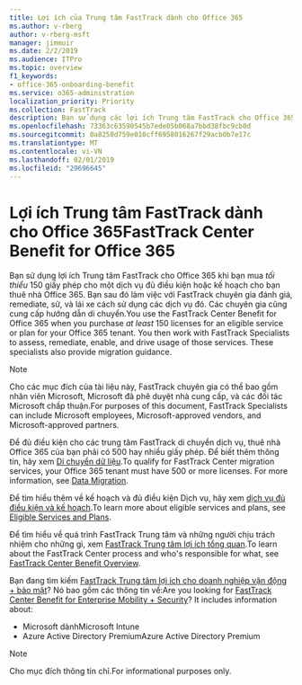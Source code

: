 ```yaml
---
title: Lợi ích của Trung tâm FastTrack dành cho Office 365
ms.author: v-rberg
author: v-rberg-msft
manager: jimmuir
ms.date: 2/2/2019
ms.audience: ITPro
ms.topic: overview
f1_keywords:
- office-365-onboarding-benefit
ms.service: o365-administration
localization_priority: Priority
ms.collection: FastTrack
description: Bạn sử dụng các lợi ích Trung tâm FastTrack cho Office 365 khi bạn mua giấy phép tối thiểu 150 cho một dịch vụ đủ điều kiện hoặc kế hoạch cho bạn thuê nhà Office 365. Bạn sau đó làm việc với FastTrack chuyên gia đánh giá, remediate, sử, và lái xe cách sử dụng các dịch vụ đó. Các chuyên gia cũng cung cấp hướng dẫn di chuyển.
ms.openlocfilehash: 73363c63590545b7ede05b068a7bbd38fbc9cb0d
ms.sourcegitcommit: 0a8250d759e010cff6958016267f29acb0b7e17c
ms.translationtype: MT
ms.contentlocale: vi-VN
ms.lasthandoff: 02/01/2019
ms.locfileid: "29696645"
---
```

# <a name="fasttrack-center-benefit-for-office-365"></a><span data-ttu-id="e7ed3-105">Lợi ích Trung tâm FastTrack dành cho Office 365</span><span class="sxs-lookup"><span data-stu-id="e7ed3-105">FastTrack Center Benefit for Office 365</span></span>

<span data-ttu-id="e7ed3-p102">Bạn sử dụng lợi ích Trung tâm FastTrack cho Office 365 khi bạn mua *tối thiểu* 150 giấy phép cho một dịch vụ đủ điều kiện hoặc kế hoạch cho bạn thuê nhà Office 365. Bạn sau đó làm việc với FastTrack chuyên gia đánh giá, remediate, sử, và lái xe cách sử dụng các dịch vụ đó. Các chuyên gia cũng cung cấp hướng dẫn di chuyển.</span><span class="sxs-lookup"><span data-stu-id="e7ed3-p102">You use the FastTrack Center Benefit for Office 365 when you purchase  *at least*  150 licenses for an eligible service or plan for your Office 365 tenant. You then work with FastTrack Specialists to assess, remediate, enable, and drive usage of those services. These specialists also provide migration guidance.</span></span> 
  
> [!NOTE]
> <span data-ttu-id="e7ed3-109">Cho các mục đích của tài liệu này, FastTrack chuyên gia có thể bao gồm nhân viên Microsoft, Microsoft đã phê duyệt nhà cung cấp, và các đối tác Microsoft chấp thuận.</span><span class="sxs-lookup"><span data-stu-id="e7ed3-109">For purposes of this document, FastTrack Specialists can include Microsoft employees, Microsoft-approved vendors, and Microsoft-approved partners.</span></span> 
  
<span data-ttu-id="e7ed3-p103">Để đủ điều kiện cho các trung tâm FastTrack di chuyển dịch vụ, thuê nhà Office 365 của bạn phải có 500 hay nhiều giấy phép. Để biết thêm thông tin, hãy xem [Di chuyển dữ liệu](O365-data-migration.md).</span><span class="sxs-lookup"><span data-stu-id="e7ed3-p103">To qualify for FastTrack Center migration services, your Office 365 tenant must have 500 or more licenses. For more information, see [Data Migration](O365-data-migration.md).</span></span>
  
<span data-ttu-id="e7ed3-112">Để tìm hiểu thêm về kế hoạch và đủ điều kiện Dịch vụ, hãy xem [dịch vụ đủ điều kiện và kế hoạch](M365-eligible-services-and-plans.md).</span><span class="sxs-lookup"><span data-stu-id="e7ed3-112">To learn more about eligible services and plans, see [Eligible Services and Plans](M365-eligible-services-and-plans.md).</span></span>
  
<span data-ttu-id="e7ed3-113">Để tìm hiểu về quá trình FastTrack Trung tâm và những người chịu trách nhiệm cho những gì, xem [FastTrack Trung tâm lợi ích tổng quan](O365-fasttrack-benefit-overview.md).</span><span class="sxs-lookup"><span data-stu-id="e7ed3-113">To learn about the FastTrack Center process and who's responsible for what, see [FastTrack Center Benefit Overview](O365-fasttrack-benefit-overview.md).</span></span>
  
<span data-ttu-id="e7ed3-p104">Bạn đang tìm kiếm [FastTrack Trung tâm lợi ích cho doanh nghiệp vận động + bảo mật](https://go.microsoft.com/fwlink/?linkid=2005312)? Nó bao gồm các thông tin về:</span><span class="sxs-lookup"><span data-stu-id="e7ed3-p104">Are you looking for [FastTrack Center Benefit for Enterprise Mobility + Security](https://go.microsoft.com/fwlink/?linkid=2005312)? It includes information about:</span></span>
  
- <span data-ttu-id="e7ed3-116">Microsoft dành</span><span class="sxs-lookup"><span data-stu-id="e7ed3-116">Microsoft Intune</span></span>    
- <span data-ttu-id="e7ed3-117">Azure Active Directory Premium</span><span class="sxs-lookup"><span data-stu-id="e7ed3-117">Azure Active Directory Premium</span></span> 
    
> [!NOTE]
> <span data-ttu-id="e7ed3-118">Cho mục đích thông tin chỉ.</span><span class="sxs-lookup"><span data-stu-id="e7ed3-118">For informational purposes only.</span></span> 
  
  

 